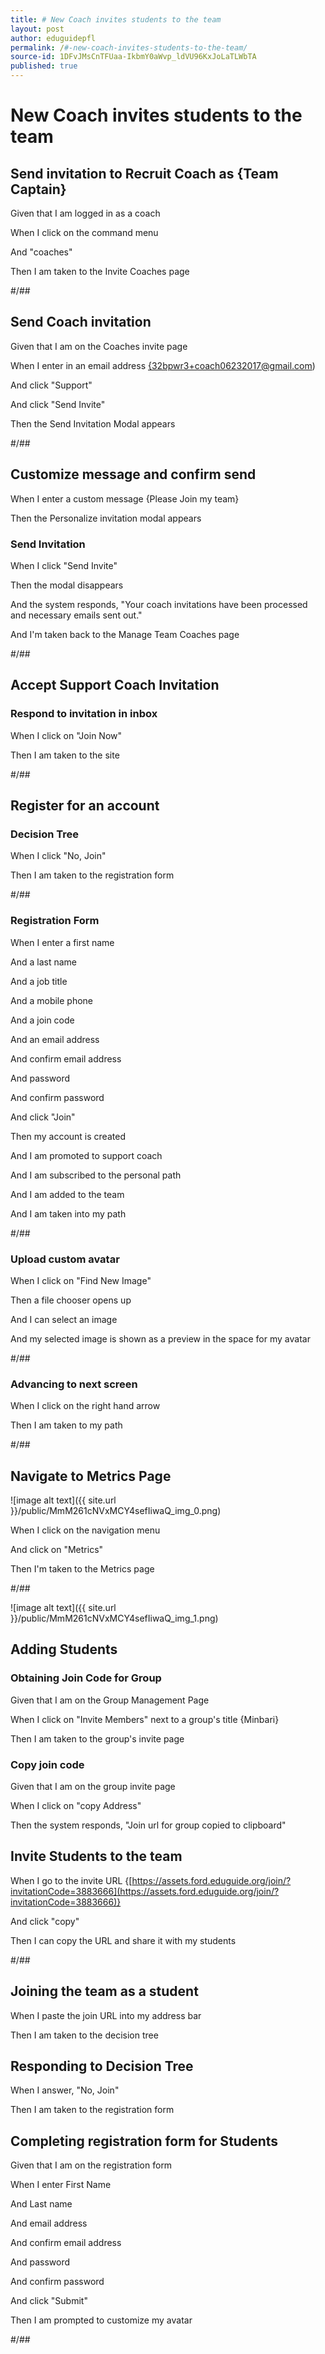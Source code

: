 ```yaml
---
title: # New Coach invites students to the team
layout: post
author: eduguidepfl
permalink: /#-new-coach-invites-students-to-the-team/
source-id: 1DFvJMsCnTFUaa-IkbmY0aWvp_ldVU96KxJoLaTLWbTA
published: true
---
```

# New Coach invites students to the team

## Send invitation to Recruit Coach as {Team Captain}

Given that I am logged in as a coach

When I click on the command menu

And "coaches"

Then I am taken to the Invite Coaches page

#/##

## Send Coach invitation

Given that I am on the Coaches invite page

When I enter in an email address [{32bpwr3+coach06232017@gmail.com](mailto:{32bpwr3+coach06232017@gmail.com))

And click "Support"

And click "Send Invite"

Then the Send Invitation Modal appears

#/##

## Customize message and confirm send

When I enter a custom message {Please Join my team}

Then the Personalize invitation modal appears

### Send Invitation

When I click "Send Invite"

Then the modal disappears

And  the system responds, "Your coach invitations have been processed and necessary emails sent out."

And I'm taken back to the Manage Team Coaches page

#/##

## Accept Support Coach Invitation

### Respond to invitation in inbox

When I click on "Join <Team Name> Now"

Then I am taken to the site

#/##

## Register for an account

### Decision Tree

When I click "No, Join"

Then I am taken to the registration form

#/##

### Registration Form

When I enter a first name

And a last name

And a job title

And a mobile phone

And a join code

And an email address

And confirm email address

And password

And confirm password

And click "Join"

Then my account is created

And I am promoted to support coach

And I am subscribed to the personal path

And I am added to the team

And I am taken into my path

#/##

### Upload custom avatar

When I click on "Find New Image"

Then a file chooser opens up

And I can select an image

And my selected image is shown as a preview in the space for my avatar

#/##

### Advancing to next screen

When I click on the right hand arrow

Then I am taken to my path

#/##

## Navigate to Metrics Page

![image alt text]({{ site.url }}/public/MmM261cNVxMCY4sefIiwaQ_img_0.png)

When I click on the navigation menu

And click on "Metrics"

Then I'm taken to the Metrics page

#/##

![image alt text]({{ site.url }}/public/MmM261cNVxMCY4sefIiwaQ_img_1.png)

## Adding Students

### Obtaining Join Code for Group

Given that I am on the Group Management Page

When I click on "Invite Members" next to a group's title {Minbari}

Then I am taken to the group's invite page

### Copy join code

Given that I am on the group invite page

When I click on "copy Address"

Then the system responds, "Join url for group copied to clipboard"

## Invite Students to the team

When I go to the invite URL {[https://assets.ford.eduguide.org/join/?invitationCode=3883666](https://assets.ford.eduguide.org/join/?invitationCode=3883666)}

And click "copy"

Then I can copy the URL and share it with my students

#/##

## Joining the team as a student

When I paste the join URL into my address bar

Then I am taken to the decision tree

## Responding to Decision Tree

When I answer, "No, Join"

Then I am taken to the registration form

## Completing registration form for Students

Given that I am on the registration form

When I enter First Name

And Last name

And email address

And confirm email address

And password

And confirm password

And click "Submit"

Then I am prompted to customize my avatar

#/##

